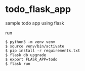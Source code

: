 # todo_flask_app

sample todo app  using flask

run

```
$ python3 -m venv venv
$ source venv/bin/activate 
$ pip install -r requirements.txt 
$ flask db upgrade
$ export FLASK_APP=todo
$ flask run 

```

